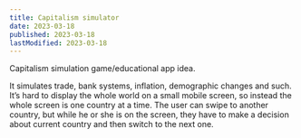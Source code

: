 ```yaml
---
title: Capitalism simulator
date: 2023-03-18
published: 2023-03-18
lastModified: 2023-03-18
---
```



Capitalism simulation game/educational app idea. 

It simulates trade, bank systems, inflation, demographic changes and such. It’s hard to display the whole world on a small mobile screen, so instead the whole screen is one country at a time. The user can swipe to another country, but while he or she is on the screen, they have to make a decision about current country and then switch to the next one.
